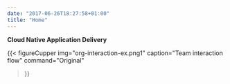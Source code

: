 ```yaml
---
date: "2017-06-26T18:27:58+01:00"
title: "Home"
---
```


**Cloud Native Application Delivery**

{{< figureCupper
img="org-interaction-ex.png1" 
caption="Team interaction flow" 
command="Original" 
>}}

